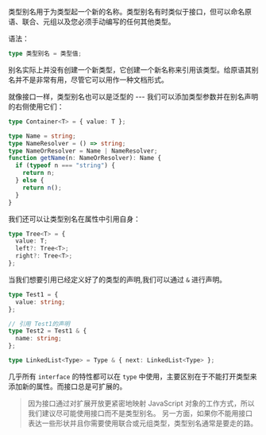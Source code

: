 类型别名用于为类型起一个新的名称。类型别名有时类似于接口，但可以命名原语、联合、元组以及您必须手动编写的任何其他类型。

语法：

```ts
type 类型别名 = 类型值;
```

别名实际上并没有创建一个新类型，它创建一个新名称来引用该类型。给原语其别名并不是非常有用，尽管它可以用作一种文档形式。

就像接口一样，类型别名也可以是泛型的 --- 我们可以添加类型参数并在别名声明的右侧使用它们：

```ts
type Container<T> = { value: T };

type Name = string;
type NameResolver = () => string;
type NameOrResolver = Name | NameResolver;
function getName(n: NameOrResolver): Name {
  if (typeof n === "string") {
    return n;
  } else {
    return n();
  }
}
```

我们还可以让类型别名在属性中引用自身：

```ts
type Tree<T> = {
  value: T;
  left?: Tree<T>;
  right?: Tree<T>;
};
```

当我们想要引用已经定义好了的类型的声明,我们可以通过 `&` 进行声明。

```ts
type Test1 = {
  value: string;
};

// 引用 Test1的声明
type Test2 = Test1 & {
  name: string;
};

type LinkedList<Type> = Type & { next: LinkedList<Type> };
```

几乎所有 `interface` 的特性都可以在 `type` 中使用，主要区别在于不能打开类型来添加新的属性。而接口总是可扩展的。

> 因为接口通过对扩展开放更紧密地映射 JavaScript 对象的工作方式，所以我们建议尽可能使用接口而不是类型别名。
> 另一方面，如果你不能用接口表达一些形状并且你需要使用联合或元组类型，类型别名通常是要走的路。
